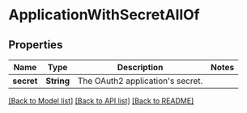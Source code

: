 # ApplicationWithSecretAllOf

## Properties
Name | Type | Description | Notes
------------ | ------------- | ------------- | -------------
**secret** | **String** | The OAuth2 application&#39;s secret. | 

[[Back to Model list]](../README.md#documentation-for-models) [[Back to API list]](../README.md#documentation-for-api-endpoints) [[Back to README]](../README.md)


